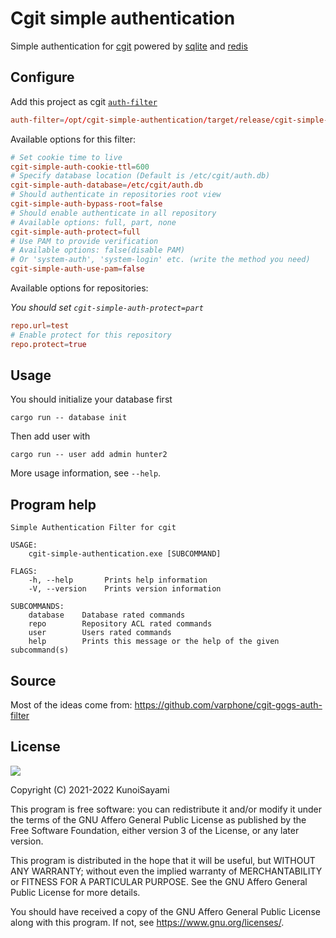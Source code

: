 # Cgit simple authentication

Simple authentication for [cgit](https://wiki.archlinux.org/title/Cgit) powered by [sqlite](https://wiki.archlinux.org/title/SQLite) and [redis](https://wiki.archlinux.org/title/Redis)

## Configure

Add this project as cgit [`auth-filter`](https://man.archlinux.org/man/cgitrc.5#FILTER_API)

```conf
auth-filter=/opt/cgit-simple-authentication/target/release/cgit-simple-authentication
```

Available options for this filter:

```conf
# Set cookie time to live
cgit-simple-auth-cookie-ttl=600
# Specify database location (Default is /etc/cgit/auth.db) 
cgit-simple-auth-database=/etc/cgit/auth.db
# Should authenticate in repositories root view
cgit-simple-auth-bypass-root=false
# Should enable authenticate in all repository
# Available options: full, part, none
cgit-simple-auth-protect=full
# Use PAM to provide verification
# Available options: false(disable PAM)
# Or 'system-auth', 'system-login' etc. (write the method you need)
cgit-simple-auth-use-pam=false
```

Available options for repositories:

_You should set `cgit-simple-auth-protect=part`_

```conf
repo.url=test
# Enable protect for this repository
repo.protect=true
```

## Usage

You should initialize your database first

```shell
cargo run -- database init
```

Then add user with

```shell
cargo run -- user add admin hunter2
```

More usage information, see `--help`.

## Program help

```plain
Simple Authentication Filter for cgit

USAGE:
    cgit-simple-authentication.exe [SUBCOMMAND]

FLAGS:
    -h, --help       Prints help information
    -V, --version    Prints version information

SUBCOMMANDS:
    database    Database rated commands
    repo        Repository ACL rated commands
    user        Users rated commands
    help        Prints this message or the help of the given subcommand(s)
```

## Source

Most of the ideas come from: https://github.com/varphone/cgit-gogs-auth-filter

## License

[![](https://www.gnu.org/graphics/agplv3-155x51.png)](https://www.gnu.org/licenses/agpl-3.0.txt)

Copyright (C) 2021-2022 KunoiSayami

This program is free software: you can redistribute it and/or modify it under the terms of the GNU Affero General Public License as published by the Free Software Foundation, either version 3 of the License, or any later version.

This program is distributed in the hope that it will be useful, but WITHOUT ANY WARRANTY; without even the implied warranty of MERCHANTABILITY or FITNESS FOR A PARTICULAR PURPOSE. See the GNU Affero General Public License for more details.

You should have received a copy of the GNU Affero General Public License along with this program. If not, see <https://www.gnu.org/licenses/>.
